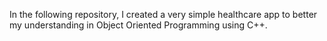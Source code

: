 In the following repository, I created a very simple healthcare app to better my understanding in Object Oriented Programming using C++.